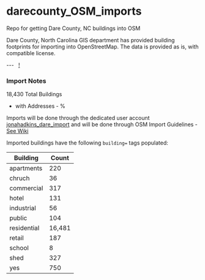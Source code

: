 # darecounty_OSM_imports
Repo for getting Dare County, NC buildings into OSM


Dare County, North Carolina GIS department has provided building footprints for importing into OpenStreetMap. The data is provided as is, with compatible license.  

---  
[!](https://raw.githubusercontent.com/jonahadkins/darecounty_OSM_imports/master/darecounty.PNG)

### Import Notes  

18,430 Total Buildings  
*  with Addresses - % 

Imports will be done through the dedicated user account [jonahadkins_dare_import](http://www.openstreetmap.org/user/jonahadkins_dare_imports) and will be done through OSM Import Guidelines - [See Wiki](https://wiki.openstreetmap.org/wiki/Dare_County_Building_Import)  



Imported buildings have the following `building=` tags populated:  

| Building  |   Count |
| ------------- | ------------- |
| apartments  | 220  |
| chruch  | 36  |
| commercial  | 317  |
| hotel  | 131  |
| industrial  | 56  |
| public  | 104  |
| residential  | 16,481  |
| retail  | 187  |
| school  | 8  |
| shed  | 327  |
| yes  | 750  |
